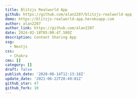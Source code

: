 ```yaml
---
title: Blitzjs Realworld App
github: https://github.com/alan2207/blitzjs-realworld-app
demo: https://blitzjs-realworld-app.herokuapp.com
author: alan2207
author_link: https://github.com/alan2207
date: 2024-02-18T05:00:47.580Z
description: Content Sharing App
ssg:
  - Nextjs
css:
  - Chakra
cms: []
category: []
draft: false
publish_date: '2020-08-14T12:13:18Z'
update_date: '2021-06-22T20:49:01Z'
github_star: 47
github_fork: 10
---
```

